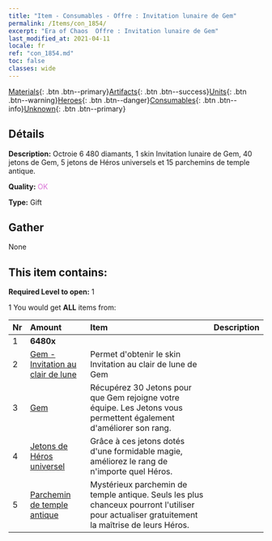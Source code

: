```yaml
---
title: "Item - Consumables - Offre : Invitation lunaire de Gem"
permalink: /Items/con_1854/
excerpt: "Era of Chaos  Offre : Invitation lunaire de Gem"
last_modified_at: 2021-04-11
locale: fr
ref: "con_1854.md"
toc: false
classes: wide
---
```

 [Materials](/fr/Items/){: .btn .btn--primary}[Artifacts](/fr/Items/Artifacts/){: .btn .btn--success}[Units](/fr/Items/Units/){: .btn .btn--warning}[Heroes](/fr/Items/Heroes/){: .btn .btn--danger}[Consumables](/fr/Items/Consumables/){: .btn .btn--info}[Unknown](/fr/Items/Unknown/){: .btn .btn--primary}

## Détails
 **Description:** Octroie 6 480 diamants, 1 skin Invitation lunaire de Gem, 40 jetons de Gem, 5 jetons de Héros universels et 15 parchemins de temple antique.

 **Quality:** <span style="color: #DA70D6">OK</span>

 **Type:** Gift

## Gather

  None

## This item contains:

 **Required Level to open:** 1

 1 You would get **ALL** items  from:

  | Nr | Amount |     Item    | Description |
  |:---|:-------|:------------|:-----------:|
  | 1 |  **6480x** | <i class="fas fa-gem"/> |  | 
  | 2 | [Gem - Invitation au clair de lune](/fr/Items/con_1048/) | Permet d'obtenir le skin Invitation au clair de lune de Gem | 
  | 3 | [Gem](/fr/Items/her_369/) | Récupérez 30 Jetons pour que Gem rejoigne votre équipe. Les Jetons vous permettent également d'améliorer son rang. | 
  | 4 | [Jetons de Héros universel](/fr/Items/her_358/) | Grâce à ces jetons dotés d'une formidable magie, améliorez le rang de n'importe quel Héros. | 
  | 5 | [Parchemin de temple antique](/fr/Items/con_697/) | Mystérieux parchemin de temple antique. Seuls les plus chanceux pourront l'utiliser pour actualiser gratuitement la maîtrise de leurs Héros. | 
